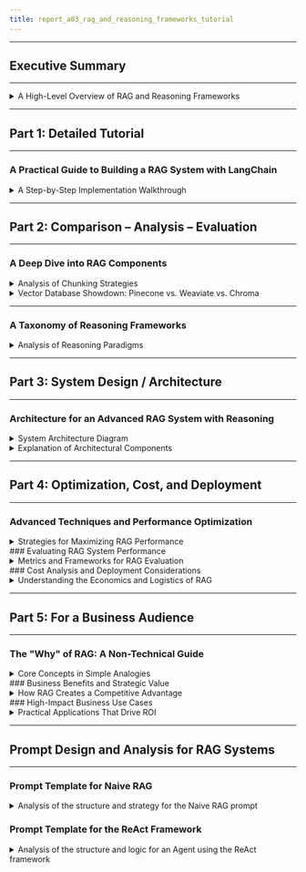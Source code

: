 ```yaml
---
title: report_a03_rag_and_reasoning_frameworks_tutorial
---
```


---
## Executive Summary
---
<details>
<summary>A High-Level Overview of RAG and Reasoning Frameworks</summary>
---
- This report provides a comprehensive guide to Retrieval-Augmented Generation (RAG) and associated reasoning frameworks, designed for both technical implementation teams and strategic business stakeholders.
- It deconstructs the architecture, components, and advanced techniques required to build intelligent AI systems that can reason over and interact with external knowledge bases.
- **Part 1** offers a detailed, step-by-step tutorial on building a foundational RAG system. It includes complete, runnable Python code using popular libraries like LangChain and Chroma, covering the end-to-end pipeline from document loading to answer generation.
- **Part 2** conducts an in-depth comparative analysis of critical RAG components and advanced reasoning frameworks. This includes a detailed breakdown of vector databases (Pinecone, Weaviate, Chroma), chunking strategies, and a taxonomy of reasoning methods like Chain of Thought (CoT), Tree of Thoughts (ToT), and ReAct.
- **Part 3** presents a system architecture for a production-grade, advanced RAG system. A Mermaid diagram illustrates a sophisticated pipeline incorporating hybrid search, reranking, and an agentic reasoning loop, with a full explanation of each component's role.
- **Part 4** focuses on optimization, evaluation, and cost. It covers performance-enhancing techniques like hybrid search and reranking, robust evaluation methodologies using frameworks like RAGAS, and a practical analysis of the costs and deployment strategies associated with RAG systems.
- **Part 5** translates these complex technical concepts for a business audience. It uses simple analogies to explain what RAG is, why it's a game-changer for enterprises, and how it delivers tangible business value by mitigating AI hallucinations, unlocking proprietary data, and ensuring information currency.
- The central thesis is that the future of applied AI lies in modular systems that decouple knowledge from reasoning. RAG provides the mechanism to ground LLMs in verifiable facts, while reasoning frameworks provide the structure for them to "think" methodically. Mastering both is essential for building trustworthy, scalable, and truly intelligent AI solutions.
---
</details>

---
## Part 1: Detailed Tutorial
---
### A Practical Guide to Building a RAG System with LangChain
<details>
<summary>A Step-by-Step Implementation Walkthrough</summary>
---
- This tutorial provides a complete, hands-on guide to building a functional Retrieval-Augmented Generation (RAG) pipeline from scratch.
- We will use popular, open-source tools from the Python ecosystem: LangChain as the orchestration framework, Chroma as the local vector database, and models from Hugging Face for embedding and generation.
- The goal is to create a simple question-answering system that can answer queries based on a provided text document.
![](rag.png)
---
#### Step 1: Environment Setup and Installation
- Ensure you have a Python environment (`>=3.9`). While a GPU is beneficial for the generator LLM, this example can run on a CPU.
- Install the necessary libraries using pip.
  ```bash
  # Core RAG framework
  pip install -q -U langchain
  # For the LLM and Embedding models
  pip install -q -U langchain-huggingface
  # For loading documents
  pip install -q -U langchain_community
  # Vector Database
  pip install -q -U chromadb
  # SentenceTransformers for embeddings
  pip install -q -U sentence-transformers
  # For loading PDF documents
  pip install -q -U pypdf
  ```
- **Library Roles**:
  - `langchain`: The primary framework that provides the "glue" and standard interfaces for chaining together different RAG components.
  - `langchain-huggingface`: Provides integrations for using LLMs and embedding models from the Hugging Face ecosystem.
  - `langchain_community`: Contains a wide array of community-maintained integrations for document loaders, vector stores, etc.
  - `chromadb`: An open-source, developer-friendly vector database that can run locally.
  - `sentence-transformers`: A library that provides easy access to a wide range of state-of-the-art embedding models.
  - `pypdf`: A library required by LangChain's PyPDFLoader to read and parse PDF files.

---
#### Step 2: Loading and Chunking Documents
- The first step in any RAG pipeline is to load your source knowledge and break it down into manageable chunks for the vector database.
- For this example, create a text file named `state_of_the_union.txt` and populate it with some text. (e.g., the transcript of a speech).
- **Document Loading**: LangChain provides various `DocumentLoader` classes for different file types (`.txt`, `.pdf`, `.html`, etc.).
- **Chunking**: We will use the `RecursiveCharacterTextSplitter`, which is a robust, general-purpose method. It tries to split text along a prioritized list of separators (like paragraphs, then sentences, then words) to maintain semantic coherence.
  ```python
  from langchain_community.document_loaders import PyPDFLoader, TextLoader
  from langchain.text_splitter import RecursiveCharacterTextSplitter

  # In this example, we'll load a simple text file.
  # If you were loading a PDF, you would use: loader = PyPDFLoader("your_document.pdf")
  loader = TextLoader("state_of_the_union.txt")
  documents = loader.load()

  # Initialize the text splitter
  text_splitter = RecursiveCharacterTextSplitter(
      chunk_size=1000,  # The maximum size of each chunk (in characters)
      chunk_overlap=200 # The number of characters to overlap between chunks
  )

  # Split the documents into chunks
  chunks = text_splitter.split_documents(documents)
  print(f"Split the document into {len(chunks)} chunks.")
  ```

---
#### Step 3: Generating Embeddings and Storing in a Vector Database
- Next, we need to convert our text chunks into numerical vectors (embeddings) and store them in our vector database, Chroma.
- **Embedding Model**: We will use a popular, high-performance open-source model from Hugging Face. The `bge-base-en-v1.5` model is a strong choice.
- **Vector Database**: We will use ChromaDB. LangChain's Chroma integration makes it easy to create a database from our chunks and embedding model in a single step.
  ```python
  from langchain_huggingface import HuggingFaceEmbeddings
  from langchain_community.vectorstores import Chroma

  # Define the embedding model to use
  model_name = "BAAI/bge-base-en-v1.5"
  model_kwargs = {'device': 'cpu'} # Use 'cuda' if you have a GPU
  encode_kwargs = {'normalize_embeddings': True}
  embeddings = HuggingFaceEmbeddings(
      model_name=model_name,
      model_kwargs=model_kwargs,
      encode_kwargs=encode_kwargs
  )

  # Create a Chroma vector store from the chunks
  # This will automatically generate embeddings for each chunk and store them.
  vectorstore = Chroma.from_documents(
      documents=chunks, 
      embedding=embeddings,
      persist_directory="./chroma_db" # Directory to save the database
  )

  print("Vector store created successfully.")
  ```

---
#### Step 4: Implementing the Retrieval and Generation Chain
- With our knowledge base indexed, we can now build the question-answering part of the pipeline.
- **Retriever**: The retriever is a component that fetches relevant documents from the vector store based on a query. We can easily create one from our `vectorstore`.
- **LLM**: For the generation step, we will use a small, efficient model from Hugging Face that can run on a CPU, like `google/flan-t5-base`.
- **Chain**: LangChain's `RetrievalQA` chain provides a simple way to combine the retriever and the LLM into a single, callable object.
  ```python
  from langchain_huggingface import HuggingFaceEndpoint
  from langchain.chains import RetrievalQA
  import os

  # NOTE: You need a Hugging Face API token for this step.
  # Set it as an environment variable: os.environ["HUGGINGFACEHUB_API_TOKEN"] = "your_token"

  # Initialize the LLM
  # Using an endpoint is more scalable than running the model locally for this example
  repo_id = "google/flan-t5-large"
  llm = HuggingFaceEndpoint(
      repo_id=repo_id, 
      max_length=128, 
      temperature=0.1
  )

  # Create the retriever
  retriever = vectorstore.as_retriever(search_kwargs={"k": 3}) # Retrieve top 3 chunks

  # Create the RetrievalQA chain
  qa_chain = RetrievalQA.from_chain_type(
      llm=llm,
      chain_type="stuff", # "stuff" means all retrieved chunks are "stuffed" into the prompt
      retriever=retriever,
      return_source_documents=True # Optionally return the source documents
  )
  ```

---
#### Step 5: Putting It All Together: A Complete, Runnable Example
- This script combines all the previous steps into one file.
  ```python
  import os
  from langchain_community.document_loaders import TextLoader
  from langchain.text_splitter import RecursiveCharacterTextSplitter
  from langchain_huggingface import HuggingFaceEmbeddings, HuggingFaceEndpoint
  from langchain_community.vectorstores import Chroma
  from langchain.chains import RetrievalQA

  # --- CONFIGURATION ---
  # Make sure to create a 'state_of_the_union.txt' file with some text.
  # Set your Hugging Face API token as an environment variable
  # os.environ["HUGGINGFACEHUB_API_TOKEN"] = "hf_..." 

  if not os.getenv("HUGGINGFACEHUB_API_TOKEN"):
      raise ValueError("Hugging Face API token not set. Please set the HUGGINGFACEHUB_API_TOKEN environment variable.")

  # --- 1. LOADING & CHUNKING ---
  print("Step 1: Loading and Chunking Document...")
  loader = TextLoader("state_of_the_union.txt")
  documents = loader.load()
  text_splitter = RecursiveCharacterTextSplitter(chunk_size=1000, chunk_overlap=200)
  chunks = text_splitter.split_documents(documents)
  print(f"--> Document split into {len(chunks)} chunks.")

  # --- 2. EMBEDDING & VECTOR STORAGE ---
  print("\nStep 2: Embedding Chunks and Storing in Chroma DB...")
  # Use a powerful open-source embedding model
  embedding_model_name = "BAAI/bge-base-en-v1.5"
  embeddings = HuggingFaceEmbeddings(
      model_name=embedding_model_name,
      model_kwargs={'device': 'cpu'}, # Change to 'cuda' if GPU is available
      encode_kwargs={'normalize_embeddings': True}
  )

  # Create and persist the vector store
  vectorstore = Chroma.from_documents(
      documents=chunks, 
      embedding=embeddings,
      persist_directory="./chroma_db"
  )
  print("--> Vector store created and persisted.")

  # --- 3. RETRIEVAL & GENERATION ---
  print("\nStep 3: Setting up the RAG Chain...")
  # Set up the retriever
  retriever = vectorstore.as_retriever(search_kwargs={"k": 3}) # Retrieve top 3 most relevant chunks

  # Set up the LLM for generation
  llm_repo_id = "google/flan-t5-large"
  llm = HuggingFaceEndpoint(
      repo_id=llm_repo_id, 
      max_new_tokens=256, 
      temperature=0.1
  )

  # Create the Question-Answering chain
  qa_chain = RetrievalQA.from_chain_type(
      llm=llm,
      chain_type="stuff", # Use 'stuff' chain type to combine all retrieved docs into the prompt
      retriever=retriever,
      return_source_documents=True
  )
  print("--> RAG chain is ready.")

  # --- 4. ASK A QUESTION ---
  print("\nStep 4: Asking a question...")
  query = "What did the president say about Ketanji Brown Jackson?"
  result = qa_chain.invoke({"query": query})

  print("\n--- QUERY ---")
  print(query)
  print("\n--- ANSWER ---")
  print(result["result"])
  print("\n--- SOURCE DOCUMENTS ---")
  for doc in result["source_documents"]:
      print(f"- Source: {doc.metadata.get('source', 'N/A')}, Content: {doc.page_content[:150]}...")
  ```

---
#### Real-World Applications of RAG Systems
- RAG is a versatile architecture used to build a wide range of knowledge-intensive applications.
- **Customer Support Automation**:
  - **Knowledge Base**: Product manuals, troubleshooting guides, and historical support tickets.
  - **Application**: A chatbot that provides instant, accurate answers to customer queries, reducing the load on human agents and improving response times.
- **Internal Knowledge Management**:
  - **Knowledge Base**: A company's internal wiki, project documentation (Confluence), HR policies, and shared drive documents.
  - **Application**: An internal "Ask HR" or "Ask Engineering" tool that allows employees to quickly find information without having to search through multiple systems or ask colleagues.
- **Financial and Legal Analysis**:
  - **Knowledge Base**: Financial reports (10-K filings), legal contracts, case law, or market analysis documents.
  - **Application**: An assistant for analysts and lawyers that can summarize complex documents, identify key clauses or risk factors, and answer specific questions about the content, complete with source citations for verifiability.
---
</details>

---
## Part 2: Comparison – Analysis – Evaluation
---
### A Deep Dive into RAG Components
<details>
<summary>Analysis of Chunking Strategies</summary>
---
- The way documents are split into chunks is a critical, foundational step that significantly impacts retrieval quality. There is no one-size-fits-all solution.
- **Fixed-Size Chunking**:
  - **Mechanism**: The simplest method. Splits text into segments of a fixed character or token count, with an optional overlap.
  - **Pros**: Very fast and simple to implement.
  - **Cons**: Semantically unaware. High risk of breaking sentences or coherent thoughts in half, which destroys context.
- **Recursive Character Chunking**:
  - **Mechanism**: A more intelligent approach that attempts to split text along a prioritized list of separators (e.g., `\n\n`, `\n`, `.`, ` `). It tries to keep paragraphs and sentences intact.
  - **Pros**: A great balance of performance and semantic preservation. The recommended default choice for most text documents.
  - **Cons**: Still not perfect; its effectiveness depends on the structure of the text and the defined separators.
- **Document-Specific (Structural) Chunking**:
  - **Mechanism**: Splits documents based on their intrinsic structure, such as Markdown headers (`#`), HTML tags (`<div>`), or code constructs (functions, classes).
  - **Pros**: Creates the most contextually coherent chunks by aligning them with the document's logical organization.
  - **Cons**: Requires custom parsing logic for each document type, making it less generalizable.
- **Semantic Chunking**:
  - **Mechanism**: An advanced, content-aware method. It uses an embedding model to find "semantic breakpoints" between sentences where the topic changes, and splits the text there.
  - **Pros**: Produces the most semantically coherent chunks, leading to higher retrieval accuracy.
  - **Cons**: Computationally expensive, as it requires running an embedding model during the indexing/chunking phase.
- **Comparison Table**:

| Strategy   | Semantic Coherence | Computational Cost | Implementation Complexity | Best For                                                  |
|------------|--------------------|---------------------|----------------------------|-----------------------------------------------------------|
| Fixed-Size | Low                | Very Low            | Very Low                   | Quick prototyping on unstructured text.                  |
| Recursive  | Medium-High        | Low                 | Low                        | Default choice for most text documents.                  |
| Structural | Very High          | Medium              | Medium-High                | Structured data like Markdown, code, contracts.          |
| Semantic   | Highest            | High                | High                       | Accuracy-critical applications where indexing cost is secondary. |

---
</details>
<details>
<summary>Vector Database Showdown: Pinecone vs. Weaviate vs. Chroma</summary>
---
- Choosing a vector database is a key architectural decision that trades off scalability, features, and operational complexity.
- **Pinecone**:
  - **Positioning**: A fully managed, enterprise-grade, proprietary vector database.
  - **Strengths**: Designed for extreme scalability (billions of vectors) with low latency. High reliability and security (SOC 2). Easy to use for teams that want to offload infrastructure management.
  - **Weaknesses**: Paid service, can be costly at scale. Less flexibility due to its proprietary nature.
- **Weaviate**:
  - **Positioning**: A powerful, open-source vector database that can be self-hosted or used as a managed service.
  - **Strengths**: Highly flexible. Its standout feature is hybrid search (combining vector and keyword search) and its ability to act as a "knowledge graph" by managing relationships between data objects.
  - **Weaknesses**: Can have a steeper learning curve due to its rich feature set and GraphQL API.
- **Chroma (ChromaDB)**:
  - **Positioning**: A lightweight, open-source, developer-first vector database.
  - **Strengths**: Extremely simple to set up and use, especially for local development and prototyping. Tight integration with LangChain and the Python ecosystem.
  - **Weaknesses**: Less mature and not as feature-rich or proven at massive enterprise scale compared to Pinecone or Weaviate.
- **Comparison Table**:

| Feature            | Pinecone                                | Weaviate                                       | Chroma                                            |
|--------------------|------------------------------------------|------------------------------------------------|--------------------------------------------------|
| Core Model         | Fully Managed (Proprietary)              | Open-Source (Self-hosted & Managed)            | Open-Source (Primarily Self-hosted)              |
| Ideal Use Case     | Enterprise-scale production systems.     | Complex systems needing hybrid search & knowledge graphs. | Rapid prototyping, local development, smaller apps. |
| Scalability        | Very High (Billions of vectors)          | High (Hundreds of millions)                    | Medium (Tens of millions)                        |
| Key Differentiator| Managed simplicity and reliability at scale. | Hybrid search and GraphQL flexibility.         | Developer experience and ease of use.            |
| Cost Structure     | Paid, usage-based subscription.          | Open-source is free; managed tiers are paid.   | Open-source is free; managed cloud in preview.   |

---
</details>

---
### A Taxonomy of Reasoning Frameworks
<details>
<summary>Analysis of Reasoning Paradigms</summary>
---
- Reasoning frameworks provide structure to an LLM's thought process, elevating it from a text generator to a problem solver.
- **Chain of Thought (CoT): The Linear Paradigm**
  - **Mechanism**:
    - Prompts the LLM to generate a sequence of intermediate reasoning steps before giving a final answer (e.g., by adding "Let's think step by step").
    - It transforms a black-box Question -> Answer process into a more transparent Question -> Reasoning -> Answer flow.
  - **Pros**:
    - Dramatically improves performance on tasks requiring multi-step logic (math, commonsense reasoning).
    - Simple to implement with just prompt engineering.
  - **Cons**:
    - Brittle: It's a single, linear path. An error early in the chain corrupts the entire result, with no mechanism for self-correction.
- **Tree of Thoughts (ToT): Multi-Path Exploration**
  - **Mechanism**:
    - Generalizes CoT by exploring multiple reasoning paths simultaneously, forming a tree structure.
    - It follows a generate-evaluate-search cycle:
      - 1. **Generate**: The LLM proposes several potential next steps (thoughts).
      - 2. **Evaluate**: The LLM acts as a judge, scoring the viability of each path.
      - 3. **Search**: A search algorithm (like BFS or DFS) explores the most promising branches and prunes dead ends.
  - **Pros**:
    - Far more robust than CoT for complex problems where exploration is needed (e.g., planning, puzzle-solving).
    - Can backtrack from errors and find solutions that a linear approach would miss.
  - **Cons**:
    - Significantly higher computational cost and latency due to the generation and evaluation of multiple paths.
- **ReAct (Reasoning and Acting): The Agentic Paradigm**
  - **Mechanism**:
    - Interleaves reasoning with action-taking, enabling the LLM to interact with external tools.
    - It operates in a **Thought -> Action -> Observation** loop:
      - **Thought**: The LLM reasons about what it needs to do next.
      - **Action**: It decides to use a tool (e.g., perform a search, call an API).
      - **Observation**: It receives the output from the tool and incorporates this new information into its context for the next thought cycle.
  - **Pros**:
    - Transforms a static RAG pipeline into a dynamic, multi-hop reasoning process.
    - Enables the LLM to actively seek information, ground its reasoning in real-time data, and solve complex questions that require synthesizing facts from multiple sources.
  - **Cons**:
    - More complex to set up, as it requires defining tools and an agentic control loop.
    - Potential for the agent to get stuck in loops or misuse tools if not guided properly.
- **Self-Consistency: Robustness Through Consensus**
  - **Mechanism**:
    - A decoding strategy that improves the reliability of CoT.
    - It samples multiple diverse reasoning paths for the same problem.
    - It then selects the final answer via a majority vote, based on the intuition that correct answers should be arrived at more consistently, even if the reasoning paths differ.
  - **Pros**:
    - Significantly boosts the accuracy and robustness of CoT reasoning without changing the model.
  - **Cons**:
    - High computational cost, as it requires generating multiple full reasoning chains. More advanced versions (like Confidence-Informed Self-Consistency) try to mitigate this by weighting votes by confidence scores.
- **Recommendations: When to Use Which Framework**
  - **Start with Chain of Thought (CoT)**: For any task that isn't a simple lookup, CoT is the baseline. Its simplicity and effectiveness make it the first tool to reach for.
  - **Use ReAct for Dynamic Information Needs**: When the question is complex and cannot be answered from a single retrieval, ReAct is the standard framework for enabling multi-hop reasoning and tool use.
  - **Use Tree of Thoughts (ToT) for Exploration**: For problems with a large search space and no clear single path to a solution (e.g., strategic games, complex planning, mathematical proofs), ToT's exploratory power is invaluable, provided you can afford the computational cost.
---
</details>

---
## Part 3: System Design / Architecture
---
### Architecture for an Advanced RAG System with Reasoning
<details>
<summary>System Architecture Diagram</summary>
---
- This diagram illustrates a sophisticated, production-grade RAG system that incorporates advanced concepts like hybrid search, reranking, and an agentic reasoning loop.
### System Architecture Diagram

```mermaid
graph TD
    subgraph "User Interface"
        A[User Query]
    end

    subgraph "Query Analysis & Routing"
        B[Query Router]
        A --> B
        B -- Simple Query --> D
        B -- Complex/Agentic Query --> C
    end

    subgraph "Agentic Reasoning Loop (ReAct)"
        C[ReAct Agent]
        C -- Thought: I need to search for X --> D
    end

    subgraph "Hybrid Retrieval Engine"
        D[Retrieval Orchestrator]
        D1[Sparse Retriever e.g., BM25]
        D2[Dense Retriever e.g., Vector DB]
        D --> D1 & D2

        subgraph "Knowledge Base"
            KB[Documents / Data Sources]
        end

        D1 --> F
        D2 --> F
        KB -- Indexed into --> D1
        KB -- Indexed into --> D2
    end

    subgraph "Relevance Optimization"
        F[Result Fusion e.g., RRF]
        G[Reranker Model e.g., Cross-Encoder]
        D1 & D2 --> F
        F -- Candidate Docs --> G
    end

    subgraph "Generation & Synthesis"
        H[Prompt Formatter]
        I[Generator LLM]
        G -- Top-N Relevant Docs --> H
        H -- Augmented Prompt --> I
    end

    I -- Final Answer --> J[Output Parser & Citation]
    I -- Observation --> C

    subgraph "Final Output"
        J
    end

    J --> K[Response to User]


```
---
</details>
<details>
<summary>Explanation of Architectural Components</summary>
---
- This architecture represents a mature, high-performance RAG system.

---
#### Query Analysis & Routing
- **Query Router**: An initial LLM call that analyzes the user's query. Its job is to determine the complexity of the query and decide on the best path to take.
- For a simple fact-based question, it can pass the query directly to the retrieval engine.
- For a complex, multi-step question, it can invoke the `ReAct Agent` to handle the task.

---
#### Agentic Reasoning Loop (ReAct)
- **ReAct Agent**: The "brain" of the system for complex tasks. It's an LLM configured to operate in the `Thought -> Action -> Observation` cycle.
- It can break down a complex query like "Compare the Q1 and Q2 financial performance of company X" into multiple steps.
- **Action**: For each step, it decides which tool to use, which in this case is the `Retrieval Orchestrator`. It might first search for the Q1 report, analyze it, then search for the Q2 report, and finally synthesize a comparison.

---
#### Hybrid Retrieval Engine
- **Retrieval Orchestrator**: Manages the retrieval process. It receives a query from either the router or the agent.
- **Sparse Retriever**: A keyword-based search engine (e.g., using the BM25 algorithm). It excels at finding documents with specific, exact terms (like product codes or names).
- **Dense Retriever**: A vector database that performs semantic search. It excels at understanding the conceptual meaning and intent behind a query.
- The orchestrator runs searches on both retrievers in parallel to leverage the strengths of each.

---
#### Relevance Optimization
- **Result Fusion**: This component takes the ranked lists from both the sparse and dense retrievers and merges them into a single, unified list of candidate documents. A common algorithm for this is Reciprocal Rank Fusion (RRF).
- **Reranker Model**: This is a crucial precision-enhancing step.
- It takes the larger list of fused candidates (e.g., top 50) and uses a more powerful but computationally expensive model (like a cross-encoder) to re-evaluate their relevance to the original query.
- It outputs a much smaller, highly relevant list (e.g., top 3-5), which significantly improves the quality of the context provided to the generator and mitigates the "lost in the middle" problem.

---
#### Generation & Synthesis
- **Prompt Formatter**: Constructs the final prompt for the generator LLM, carefully combining the original query with the highly relevant, reranked context documents.
- **Generator LLM**: A powerful LLM that receives the augmented prompt and synthesizes a final, human-readable answer.
- **Output Parser & Citation**: A final step that formats the LLM's raw output. It extracts the answer and, crucially, adds citations based on the metadata of the source documents that were used, ensuring verifiability.

- How planning works ? ([image source](https://langchain-ai.github.io/langgraph/tutorials/plan-and-execute/plan-and-execute/)):
    ![](planning_reasoning.png)
---
</details>

---
## Part 4: Optimization, Cost, and Deployment
---
### Advanced Techniques and Performance Optimization
<details>
<summary>Strategies for Maximizing RAG Performance</summary>
---
- Building a basic RAG system is straightforward, but achieving production-grade performance requires several advanced optimization techniques.

---
#### Enhancing Retrieval with Hybrid Search
- **The Problem**: Vector search (dense retrieval) is great for understanding semantic meaning but fails on specific keywords. Keyword search (sparse retrieval) is the opposite. Relying on only one method will inevitably fail for certain types of queries.
- **The Solution**: Hybrid search combines both.
- **Process**: Run a dense search and a sparse search in parallel.
- **Fusion**: Merge the two lists of results. A common technique is Reciprocal Rank Fusion (RRF), which prioritizes documents that rank highly in *both* lists, providing a more robust final ranking.
- **Benefit**: This creates a system that is robust to a wide variety of query types, capturing both semantic intent and keyword specificity. It is the de facto standard for modern, high-performance RAG.

---
#### The Reranker: A Precision-Enhancing Filter
- **The "Lost in the Middle" Problem**: LLMs struggle to pay attention to information buried in the middle of a long context. If your retriever returns 10 documents and the correct one is the 7th, the LLM may ignore it.
- **The Solution**: Use a two-stage retrieval process with a reranker.
- **Stage 1 (Recall)**: The hybrid retriever fetches a large number of candidate documents (e.g., top 50) to ensure the answer is likely present.
- **Stage 2 (Precision)**: A powerful **cross-encoder** model (which is more accurate but slower than the initial retrieval models) re-scores this smaller set of 50 documents.
- **Benefit**: The reranker pushes the most relevant documents to the top of the list. By sending only the top 3-5 reranked documents to the LLM, you provide a clean, highly relevant context, dramatically improving answer quality and reducing hallucinations.

---
#### Multi-Hop Reasoning and Query Transformation
- **The Problem**: Complex questions often require finding and connecting information from multiple documents (multi-hop reasoning). A single retrieval based on the original query will fail.
- **Example**: "Which director, who won an Oscar for a film released in the 1990s, also directed a movie starring Tom Cruise?"
- **Solutions**:
  - **ReAct Agents**: As shown in the architecture, an agent can break the problem down, perform a retrieval for each sub-question, and use the observations to inform the next step.
  - **Query Transformation**: Before retrieval, use an LLM to "transform" the user's query.
    - **Hypothetical Document Embeddings (HyDE)**: The LLM generates a hypothetical answer to the query first. The embedding of this *hypothetical answer* is then used for the vector search, which can often be more effective at finding relevant documents than the embedding of the query itself.
    - **Step-Back Prompting**: The LLM is prompted to take a "step back" and generate a more general, high-level question. Retrieving documents for this general question can provide useful background context for answering the original, more specific query.
---
</details>
### Evaluating RAG System Performance
<details>
<summary>Metrics and Frameworks for RAG Evaluation</summary>
---
- Evaluating a RAG system is complex because you need to measure both the retrieval quality and the generation quality.

---
#### Key Evaluation Metrics
- A comprehensive evaluation should measure the performance of each part of the pipeline.
- **For the Retrieval Component**:
- **Context Precision**: Out of the documents retrieved, how many are actually relevant? (High precision means less noise is sent to the LLM).
- **Context Recall**: Out of all the relevant documents that exist in the knowledge base, how many did the retriever find? (High recall means the system is not missing crucial information).
- **For the Generation Component**:
- **Faithfulness**: Does the generated answer stay true to the information provided in the retrieved context? A low faithfulness score indicates the model is hallucinating or adding outside information.
- **Answer Relevance**: How well does the generated answer address the user's actual query? The answer could be factually correct based on the context but still not be relevant to what the user asked.

---
#### The RAGAS Framework
- **What it is**: RAGAS (Retrieval-Augmented Generation Assessment) is a popular open-source framework for automated, reference-free evaluation of RAG pipelines.
- **How it Works**: It uses an LLM to perform the evaluations, measuring the key metrics (Faithfulness, Answer Relevance, Context Precision, Context Recall) without needing a human-written "ground truth" answer for every question.
- **Example Checks**:
- To measure **Faithfulness**, RAGAS breaks the generated answer down into individual statements and cross-references each one with the provided context to see if it's supported.
- To measure **Answer Relevance**, it uses an LLM to repeatedly generate potential questions that the answer could be for, and then checks how similar these generated questions are to the original user query.
- **Benefit**: RAGAS allows for rapid, automated testing and benchmarking of different RAG configurations (e.g., trying different chunk sizes or retrieval methods) to find the optimal setup.
---
</details>
### Cost Analysis and Deployment Considerations
<details>
<summary>Understanding the Economics and Logistics of RAG</summary>
---
- A successful RAG deployment requires a clear understanding of the ongoing operational costs.

---
#### Cost Breakdown of a RAG System
- The total cost is a sum of its parts, which can be optimized individually.
- **Embedding Costs**:
  - **During Indexing**: There is a one-time, upfront cost to generate embeddings for all your source documents. This is usually paid per token to an API provider like OpenAI or Cohere.
  - **During Querying**: There is a small, ongoing cost to embed each user query.
  - **Optimization**: You can eliminate this cost by using a high-quality open-source embedding model and running it on your own infrastructure.
- **Vector Database Costs**:
  - **Managed Services (Pinecone, Weaviate Cloud)**: These typically charge based on the number of vectors stored and the amount of data indexed, often with tiered pricing.
  - **Self-Hosted (Chroma, Weaviate)**: The software is free, but you pay for the underlying cloud infrastructure (compute instances, storage) required to run it.
- **LLM API Costs**:
  - This is often the **largest ongoing cost**. You pay per token for both the input (the augmented prompt) and the output (the generated answer).
  - **Optimization**:
    - Use a reranker to send a smaller, more relevant context to the LLM, reducing input tokens.
    - Choose the right model for the job. Use a smaller, cheaper model for simple tasks (like query routing) and reserve the most powerful models for complex generation.

---
#### Deployment Strategies
- **Serverless Deployment**:
  - **Examples**: AWS Lambda, Google Cloud Functions, or dedicated platforms like Hugging Face Inference Endpoints.
  - **Best For**: Applications with low or sporadic traffic.
  - **Pros**: Cost-effective, as you only pay when the function is running. The platform handles scaling automatically.
  - **Cons**: Can suffer from "cold start" latency, where the first request after a period of inactivity is slow.
- **Containerized (Always-On) Deployment**:
  - **Examples**: Using Docker to package the RAG application and deploying it on a service like AWS ECS or Kubernetes (EKS).
  - **Best For**: Applications with consistent, high traffic where low latency is critical.
  - **Pros**: No cold starts, providing consistently fast responses. Maximum control over scaling and the environment.
  - **Cons**: More expensive, as you are paying for the GPU instance to be running 24/7, even when it's idle. More complex to manage.
---
</details>

---
## Part 5: For a Business Audience
---
### The "Why" of RAG: A Non-Technical Guide
<details>
<summary>Core Concepts in Simple Analogies</summary>
---
- This section explains the powerful concepts behind RAG using straightforward, non-technical analogies.

---
#### Standard AI: The "Closed-Book Exam"
- A standard Large Language Model (like the base version of ChatGPT) operates like a student taking a **closed-book exam**.
- It has studied an enormous amount of information (the internet up to a certain date) and is answering questions based purely on what it has memorized.
- This is impressive, but it has two major flaws:
  - **It can't learn new things**: If you ask it about something that happened after its training, it simply won't know.
  - **It can "hallucinate"**: If it's unsure of an answer, it might guess and make up a confident-sounding but incorrect fact, just like a student bluffing on an exam.

---
#### RAG: The "Open-Book Exam"
- **Retrieval-Augmented Generation (RAG)** fundamentally changes the rules. It turns the closed-book exam into an **open-book exam**.
- The "book" is your company's specific knowledge base: your product manuals, HR policies, customer support history, legal documents, etc.
- **How it works**:
  - **1. Retrieve (Look it up)**: When asked a question, the AI's first step is to look up the relevant pages in your company's "book."
  - **2. Augment (Read the context)**: It takes the information it found and adds it to the original question.
  - **3. Generate (Formulate the answer)**: It then uses its powerful language skills to formulate a perfect answer, based *specifically* on the information it just read from your trusted documents.

---
#### Why RAG is a Game-Changer
- **It's Always Up-to-Date**: To teach the AI about a new product, you don't need to retrain the entire model. You just add the new product's manual to the "book" (the knowledge base). It's instant and cheap.
- **It's Trustworthy and Verifiable**: The AI's answers are grounded in your actual documents. It dramatically reduces the risk of making things up. Crucially, it can also provide citations, showing you the exact source document it used to formulate the answer, just like a footnote in a research paper.
- **It's Secure**: The "book" is your private data. The AI system can be built within your secure cloud environment, so your proprietary information never needs to be sent to a third-party vendor.
---
</details>
### Business Benefits and Strategic Value
<details>
<summary>How RAG Creates a Competitive Advantage</summary>
---
- Implementing a RAG system is more than a technology project; it's a strategic investment in creating a proprietary, intelligent asset.

---
#### Mitigating Hallucinations and Building Trust
- **The #1 Benefit**: The single biggest barrier to enterprise adoption of generative AI is the fear of "hallucinations" (factually incorrect outputs).
- RAG is the most effective technology for solving this problem. By forcing the AI to base its answers on a trusted set of documents, it dramatically increases factual accuracy and reliability.
- The ability to cite sources transforms the AI from a "black box" into a transparent and trustworthy tool, which is essential for use in critical business functions like legal, finance, and healthcare.

---
#### Unlocking the Value of Proprietary Knowledge
- Every company has vast amounts of valuable information locked away in unstructured documents: PDFs, Word docs, wikis, support tickets, etc. This is often referred to as "dark data."
- RAG brings this data to life. It transforms your static, hard-to-search internal documentation into a dynamic, interactive knowledge base that any employee can converse with.
- This creates a powerful, proprietary AI asset that is unique to your business and cannot be replicated by competitors using generic, public AI models.

---
#### Agility and Cost-Effectiveness
- The alternative to RAG for teaching an AI new information is "fine-tuning," which is like sending the AI back to school for an expensive and time-consuming retraining process.
- RAG is far more agile and economical. Keeping the AI's knowledge current is as simple as updating a document in a folder.
- This allows businesses to keep their AI systems perfectly aligned with their real-time operations, product updates, and market changes, without incurring the massive costs of continuous model retraining.
---
</details>
### High-Impact Business Use Cases
<details>
<summary>Practical Applications That Drive ROI</summary>
---
- RAG is not a theoretical concept; it's a practical solution being deployed today to solve major business challenges.
- **Hyper-Personalized Customer Support**:
  - **Application**: A customer support chatbot powered by a RAG system that has ingested every product manual, troubleshooting guide, and technical specification document.
  - **Value**: Provides instant, 24/7 support that is highly accurate and specific to the customer's issue. It can walk users through complex troubleshooting steps, citing the exact page in the manual. This reduces agent workload, cuts support costs, and dramatically improves customer satisfaction.
- **Intelligent Internal Knowledge Management**:
  - **Application**: An internal search tool for employees, built on top of all company documents (HR policies, IT guides, project histories, sales best practices).
  - **Value**: Empowers every employee to be an expert. New hires can get up to speed in days instead of months. Engineers can solve problems without interrupting senior staff. Salespeople can instantly find the perfect case study for a client. This boosts productivity across the entire organization.
- **Accelerated Research and Due Diligence**:
  - **Application**: A research assistant for legal or financial teams that has access to a secure database of thousands of contracts, depositions, or financial filings.
  - **Value**: Transforms a process that used to take weeks of manual labor into one that takes minutes. An analyst can ask complex questions like, "Summarize all risk factors related to supply chain issues mentioned in the last five quarterly reports," and receive a synthesized, cited answer instantly. This provides a massive competitive edge in time-sensitive fields.
---
</details>

---
## Prompt Design and Analysis for RAG Systems
---

### Prompt Template for Naive RAG
<details>
<summary>Analysis of the structure and strategy for the Naive RAG prompt</summary>

---

#### Overview and Objectives

- **Strategy**: This is a "zero-shot" prompt designed for a simple RAG pipeline (Naive RAG).
  - **"Zero-shot"**: The model must answer the question immediately without any examples.
- **Primary Objectives**:
  - **Enhance Grounding**: Force the Large Language Model (LLM) to rely **strictly** on the provided documents (`context`) to generate an answer.
  - **Mitigate Hallucinations**: Prevent the LLM from inventing information or using unverified external knowledge.
  - **Ensure Consistent Output Formatting**: Provide clear instructions on how to respond, especially when no relevant information is found.

---

#### Prompt Structure

- **Code**:
  ```python
  prompt_template = """<role>
  You are an AI assistant specialized in extracting information from documents. Your task is to answer the question based STRICTLY on the provided content.
  </role>
  <input>
      <documents>
      {context}
      </documents>
      <question>
      {question}
      </question>
  </input>
  <task>
  Based on the documents above, your task is to answer the question.
  </task>
  <instructions>
  1. ONLY use information found in the documents
  2. If no relevant information is available, answer exactly: "I don't know"
  3. Return ONLY the answer — nothing else
  </instructions>
  """
  ```

---

#### Detailed Component Analysis

- **Rationale for XML Tags (`<role>`, `<input>`, etc.)**:
  - Models like Claude are trained to recognize this structure, which helps them clearly separate the role, input data, and instructions.
- **`<role>`**:
  - **Purpose**: To set the "persona" and context for the LLM. It specifies the AI's role as a specialized information extractor, not a creative conversational assistant.
- **`<input>`**:
  - **Purpose**: To encapsulate all input data, helping the LLM distinguish between background information (`documents`) and the request to be processed (`question`).
  - **`{context}`**: A placeholder for the text chunks retrieved from the vector database. This is the "Augmented" component in RAG.
  - **`{question}`**: A placeholder for the user's query.
- **`<task>`**:
  - **Purpose**: To issue a direct, concise command that reinforces the primary mission, thereby increasing the LLM's focus.
- **`<instructions>`**:
  - **Purpose**: This is the most critical section for controlling the LLM's behavior.
  - **`1. ONLY use information...`**: The core directive for enforcing grounding.
  - **`2. If no relevant information...`**: A critical "guardrail." It provides a safe exit path, preventing the LLM from guessing when data is unavailable.
  - **`3. Return ONLY the answer...`**: Ensures a clean, machine-parsable output, eliminating conversational filler like "Based on the documents you provided...".

---

#### Advantages and Limitations

- **Advantages**:
  - **High Reliability**: Very effective for factual question-answering (Q&A) tasks.
  - **Easy to Control**: The rigid structure helps minimize undesirable behaviors.
  - **Simplicity**: Straightforward to implement and debug.
- **Limitations**:
  - **Less Flexible**: Not suitable for tasks requiring complex reasoning, information synthesis from multiple sources, or extended conversations.
  - **Dependent on Retrieval Quality**: If the retrieval stage fails, this prompt has no self-correction mechanism.

---
</details>

### Prompt Template for the ReAct Framework
<details>
<summary>Analysis of the structure and logic for an Agent using the ReAct framework</summary>

---

#### Overview and Objectives

- **Strategy**: This prompt is not just for answering a question, but for empowering the LLM to become an **autonomous Agent**.
- **Operating Model**: It teaches the LLM to follow the **Thought -> Action -> Observation** cycle.
- **Primary Objectives**:
  - **Complex Problem Solving**: Allows the LLM to break down a large problem into smaller, sequential steps.
  - **Tool Use**: Grants the LLM the ability to proactively use external tools (e.g., `hybrid_retrieve`, `web_search`) to gather necessary information.
  - **Increase Transparency**: The "Thought" stream reveals the LLM's reasoning process, making it easier for humans to debug and understand its logic.

---

#### Prompt Structure

- **Code**:
  ```python
  prompt_template = '''Answer the following questions as best you can. You have access to the following tools:

  {tools}

  Use the following format:

  Question: the input question you must answer
  Thought: you should always think about what to do
  Action: the action to take, should be one of [{tool_names}]
  Action Input: the input to the action
  Observation: the result of the action
  ... (this Thought/Action/Action Input/Observation can repeat N times)
  Thought: I now know the final answer
  Final Answer: the final answer to the original input question. If no relevant information is available, answer exactly: "I don't know". Return ONLY the answer — nothing else. If question is yes/no question, only return 'Yes' or 'No'.

  Begin!

  Question: {input}
  Thought:{agent_scratchpad}'''
  ```

---

#### Detailed Component Analysis

- **`{tools}` and `{tool_names}`**:
  - **Purpose**: These are placeholders that a framework (e.g., LangChain) automatically populates.
  - **`{tools}`**: Contains a detailed description of each tool, helping the LLM understand what each tool does.
  - **`{tool_names}`**: Lists the names of the tools the LLM is allowed to choose in the `Action` step.
- **`Use the following format:`**:
  - **Purpose**: This is a "meta-instruction" that defines the entire iterative structure of the reasoning process.
- **`Thought:`**:
  - **Purpose**: Forces the LLM to "think out loud." This is where the LLM analyzes the situation and plans its next action. This is the **"Reasoning"** part of ReAct.
- **`Action:` and `Action Input:`**:
  - **Purpose**: The LLM makes an executive decision: it selects a tool and provides the input for it. This is the **"Acting"** part of ReAct.
- **`Observation:`**:
  - **Purpose**: A placeholder for the result returned from the tool. This information will be used in the next `Thought` step.
- **`... (this ... can repeat N times)`**:
  - **Purpose**: Explicitly indicates that this cycle can be repeated, enabling multi-hop reasoning.
- **`{agent_scratchpad}`**:
  - **Purpose**: A special variable that acts as the agent's "short-term memory." The framework automatically populates this with the history of previous `Thought/Action/Observation` cycles, helping the agent track its progress and avoid repeating mistakes.

---

#### Strategic Comparison with Naive RAG

- **Information Flow**:
  - **Naive RAG**: A one-way, static flow. Context is provided once.
    - `Retrieve -> Augment -> Generate`
  - **ReAct**: A dynamic and iterative flow. The agent actively seeks context as needed.
    - `(Thought -> Action -> Observation) -> (Thought -> ...) -> Final Answer`
- **Capability**:
  - **Naive RAG**: Best for **Question Answering** based on a fixed set of documents.
  - **ReAct**: Best for **Problem Solving** that requires lookups, synthesis, and complex reasoning.
- **Level of Control**:
  - **Naive RAG**: Provides tight control over the LLM's behavior.
  - **ReAct**: Grants the LLM higher autonomy, which is more powerful but can also lead to unexpected loops or inefficient actions if not designed carefully.

---
</details>
